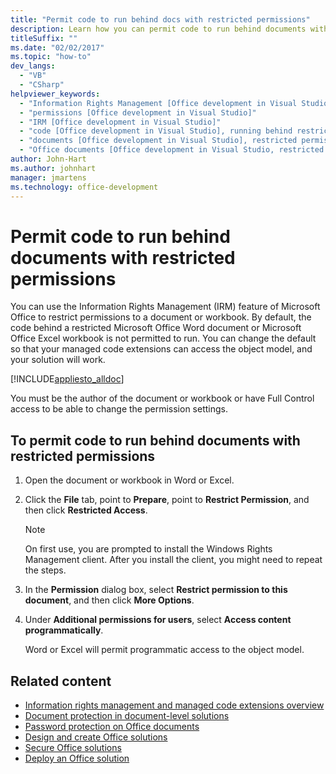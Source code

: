 ```yaml
---
title: "Permit code to run behind docs with restricted permissions"
description: Learn how you can permit code to run behind documents with restricted permissions by using Office development tools in Visual Studio.
titleSuffix: ""
ms.date: "02/02/2017"
ms.topic: "how-to"
dev_langs:
  - "VB"
  - "CSharp"
helpviewer_keywords:
  - "Information Rights Management [Office development in Visual Studio]"
  - "permissions [Office development in Visual Studio]"
  - "IRM [Office development in Visual Studio]"
  - "code [Office development in Visual Studio], running behind restricted documents"
  - "documents [Office development in Visual Studio], restricted permissions"
  - "Office documents [Office development in Visual Studio, restricted permissions"
author: John-Hart
ms.author: johnhart
manager: jmartens
ms.technology: office-development
---
```

# Permit code to run behind documents with restricted permissions

  You can use the Information Rights Management (IRM) feature of Microsoft Office to restrict permissions to a document or workbook. By default, the code behind a restricted Microsoft Office Word document or Microsoft Office Excel workbook is not permitted to run. You can change the default so that your managed code extensions can access the object model, and your solution will work.

 [!INCLUDE[appliesto_alldoc](../vsto/includes/appliesto-alldoc-md.md)]

 You must be the author of the document or workbook or have Full Control access to be able to change the permission settings.

## To permit code to run behind documents with restricted permissions

1. Open the document or workbook in Word or Excel.

2. Click the **File** tab, point to **Prepare**, point to **Restrict Permission**, and then click **Restricted Access**.

   > [!NOTE]
   > On first use, you are prompted to install the Windows Rights Management client. After you install the client, you might need to repeat the steps.

3. In the **Permission** dialog box, select **Restrict permission to this document**, and then click **More Options**.

4. Under **Additional permissions for users**, select **Access content programmatically**.

   Word or Excel will permit programmatic access to the object model.

## Related content
- [Information rights management and managed code extensions overview](../vsto/information-rights-management-and-managed-code-extensions-overview.md)
- [Document protection in document-level solutions](/previous-versions/visualstudio/visual-studio-2017/vsto/document-protection-in-document-level-solutions)
- [Password protection on Office documents](../vsto/password-protection-on-office-documents.md)
- [Design and create Office solutions](../vsto/designing-and-creating-office-solutions.md)
- [Secure Office solutions](../vsto/securing-office-solutions.md)
- [Deploy an Office solution](../vsto/deploying-an-office-solution.md)
